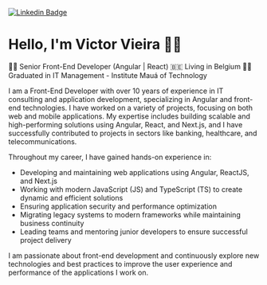 [![Linkedin Badge](https://img.shields.io/badge/-LinkedIn-blue?style=flat-square&logo=Linkedin&logoColor=white&link=https://www.linkedin.com/in/victorwvieira)](https://www.linkedin.com/in/victorwvieira)
# Hello, I'm Victor Vieira 👨‍💻

👨‍💻 Senior Front-End Developer (Angular | React)
🇧🇪 Living in Belgium
👨‍🎓 Graduated in IT Management - Institute Mauá of Technology

I am a Front-End Developer with over 10 years of experience in IT consulting and application development, specializing in Angular and front-end technologies. I have worked on a variety of projects, focusing on both web and mobile applications. My expertise includes building scalable and high-performing solutions using Angular, React, and Next.js, and I have successfully contributed to projects in sectors like banking, healthcare, and telecommunications.

Throughout my career, I have gained hands-on experience in:

- Developing and maintaining web applications using Angular, ReactJS, and Next.js
- Working with modern JavaScript (JS) and TypeScript (TS) to create dynamic and efficient solutions
- Ensuring application security and performance optimization
- Migrating legacy systems to modern frameworks while maintaining business continuity
- Leading teams and mentoring junior developers to ensure successful project delivery

I am passionate about front-end development and continuously explore new technologies and best practices to improve the user experience and performance of the applications I work on.
